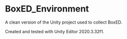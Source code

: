 # BoxED_Environment
A clean version of the Unity project used to collect BoxED.

Created and tested with Unity Editor 2020.3.32f1.
